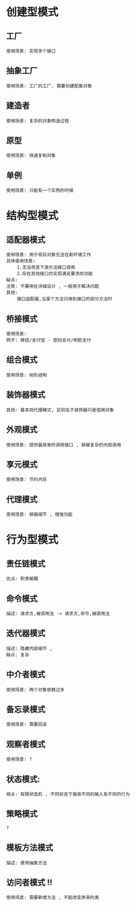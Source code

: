 # 创建型模式

## 工厂
    使用场景: 实现多个接口
## 抽象工厂
    使用场景: 工厂的工厂, 需要创建配套对象
## 建造者
    使用场景: 复杂的对象构造过程
## 原型 
    使用场景: 快速复制对象
## 单例
    使用场景: 只能有一个实例的时候

# 结构型模式

## 适配器模式
    使用场景: 用于现存对象无法在新环境工作
    具体使用场景: 
        1.无法改变下游方法接口调用
        2.存在其他接口的实现满足要求的功能
    缺点: 
    注意: 不要用在详细设计 , 一般用于解决问题
    其他: 
        接口适配器,当某个方法只用到接口的部分方法时

## 桥接模式
    使用场景: 
    例子: 微信/支付宝 - 密码支付/刷脸支付

## 组合模式
    使用场景: 树形结构

## 装饰器模式
    其他: 基本同代理模式, 区别在于装饰器只是借用对象

## 外观模式
    使用场景: 提供最简单的调用接口 , 屏蔽复杂的内部调用

## 享元模式
    使用场景: 节约内存

## 代理模式
    使用场景: 屏蔽细节 , 增强功能

# 行为型模式
## 责任链模式 
    优点: 职责解耦

## 命令模式
    描述: 请求方,被调用法 -> 请求方,命令,被调用法

## 迭代器模式
    描述: 隐藏内部细节 ,
    缺点: 复杂

## 中介者模式
    使用场景: 两个对象依赖过多

## 备忘录模式
    使用场景: 需要回滚

## 观察者模式
    使用场景: ?

## 状态模式:
    相关: 有限状态机 , 不同状态下接收不同的输入有不同的行为

## 策略模式
    ?

## 模板方法模式
    描述: 使用抽象方法

## 访问者模式 !!
    使用场景: 需要新增方法 , 不能改变原来的类